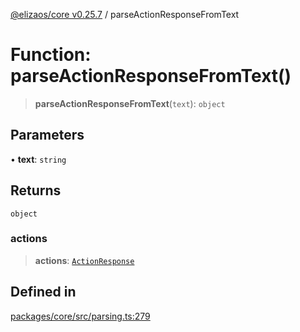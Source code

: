 [@elizaos/core v0.25.7](../index.md) / parseActionResponseFromText

# Function: parseActionResponseFromText()

> **parseActionResponseFromText**(`text`): `object`

## Parameters

• **text**: `string`

## Returns

`object`

### actions

> **actions**: [`ActionResponse`](../interfaces/ActionResponse.md)

## Defined in

[packages/core/src/parsing.ts:279](https://github.com/elizaOS/eliza/blob/main/packages/core/src/parsing.ts#L279)
